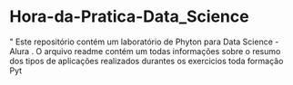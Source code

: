 # Hora-da-Pratica-Data_Science
" Este repositório contém um laboratório de Phyton para Data Science - Alura .  O arquivo readme contém um todas informações sobre o  resumo dos tipos de aplicações realizados durantes os exercicios toda formação Pyt
